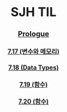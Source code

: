 <div align = "center">
 
 # **SJH TIL**

 ### [Prologue](https://github.com/SeoJunHa96/TIL/blob/main/Document/Prologue.md) 

 #### [7.17 (변수와 메모리)](https://github.com/SeoJunHa96/TIL/blob/main/Document/7.14.md)
 #### [7.18 (Data Types)](https://github.com/SeoJunHa96/TIL/blob/main/Document/7.18.md)
 #### [7.19 (함수)](https://github.com/SeoJunHa96/TIL/blob/main/Document/7.%2019.md)
 #### [7.20 (함수)](https://github.com/SeoJunHa96/TIL/blob/main/Document/7.20.md)

 
</div>

